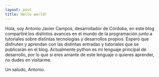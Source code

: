 ```yaml
---
layout: post
title: Hello world!
---
```


  Hola, soy Antonio Javier Campos, desarrollador de Córdoba, en este blog compartiré los distintos avances en el mundo de la programación junto a tutoriales sobre distintas tecnologías y desarrollos propios. Espero que disfruten y aprendan con las distintas entradas y tutoriales que se publicarán en el blog. Actualmente python es mi lenguaje principal de desarrollo, por lo que si eres amante de este lenguaje o quieres aprender, no dudes en visitarme.
  
  Un saludo, Antonio.
